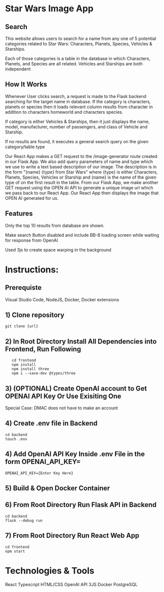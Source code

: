 # Star Wars Image App
## Search
This website allows users to search for a name from any one of 5 potential categories related to Star Wars:
  Characters, Planets, Species, Vehicles & Starships.
 
Each of those categories is a table in the database in which Characters, Planets, and Species are all related.
Vehicles and Starships are both independent

## How It Works

Whenever User clicks search, a request is made to the Flask backend searching for the target name in database. 
If the category is characters, planets or species then it loads relevant column results from character in addition to
 characters homeworld and characters species.

If category is either Vehicles & Starships, then it just displays the name, model, manufacturer, number of passengers, and class of Vehicle and Starship.

If no results are found, it executes a general search query on the given category/table type

Our React App makes a GET request to the /image-generator route created in our Flask App. We also add query parameters of name and type which we use to write a text based description of our image. The description is in the form "{name} {type} from Star Wars" where {type} is either Characters, Planets, Species, Vehicles or Starship and {name} is the name of the given type of on the first result in the table.
From our Flask App, we make another GET request using the OPEN AI API to generate a unique image url which we pass back to our React App. Our React App then displays the image that OPEN AI generated for us.

## Features
Only the top 10 results from database are shown.

Make search Button disabled and include BB-8 loading screen while waiting for response from OpenAI

Used 3js to create space warping in the background



# Instructions: 
## Prerequiste
Visual Studio Code, NodeJS, Docker, Docker extensions

## 1) Clone repository
```
git clone {url}
```

## 2) In Root Directory Install All Dependencies into Frontend, Run Following
```
   cd frontend
   npm install
   npm install three
   npm i --save-dev @types/three
```
 
## 3) (OPTIONAL) Create OpenAI account to Get OPENAI API Key Or Use Exisiting One 
  Special Case: DMAC does not have to make an account

## 4) Create .env file in Backend
```
cd backend
touch .env
```

## 4) Add OpenAI API Key Inside .env File in the form OPENAI_API_KEY=
`
OPENAI_API_KEY={Enter Key Here}
`
## 5) Build & Open Docker Container

## 6) From Root Directory Run Flask API in Backend
```
cd backend
flask --debug run
```

## 7) From Root Directory Run React Web App
```
cd frontend
npm start
```

# Technologies & Tools
React
Typescript
HTML/CSS
OpenAI API
3JS
Docker
PostgreSQL
